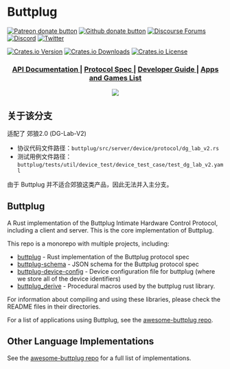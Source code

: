 # Buttplug

[![Patreon donate button](https://img.shields.io/badge/patreon-donate-yellow.svg)](https://www.patreon.com/qdot)
[![Github donate button](https://img.shields.io/badge/github-donate-ff69b4.svg)](https://www.github.com/sponsors/qdot)
[![Discourse Forums](https://img.shields.io/discourse/status?label=buttplug.io%20forums&server=https%3A%2F%2Fdiscuss.buttplug.io)](https://discuss.buttplug.io)
[![Discord](https://img.shields.io/discord/353303527587708932.svg?logo=discord)](https://discord.buttplug.io)
[![Twitter](https://img.shields.io/twitter/follow/buttplugio.svg?style=social&logo=twitter)](https://twitter.com/buttplugio)

[![Crates.io Version](https://img.shields.io/crates/v/buttplug)](https://crates.io/crates/buttplug)
[![Crates.io Downloads](https://img.shields.io/crates/d/buttplug)](https://crates.io/crates/buttplug)
[![Crates.io License](https://img.shields.io/crates/l/buttplug)](https://crates.io/crates/buttplug)

<div align="center">
  <h3>
    <a href="https://docs.rs/buttplug">
      API Documentation
    </a>
    <span> | </span>
    <a href="https://docs.buttplug.io/docs/spec">
      Protocol Spec
    </a>
    <span> | </span>
    <a href="https://docs.buttplug.io/docs">
      Developer Guide
    </a>
    <span> | </span>
    <a href="https://awesome.buttplug.io">
      Apps and Games List
    </a>
  </h3>
</div>

<p align="center">
  <picture>
    <source media="(prefers-color-scheme: light)" srcset="images/buttplug_rust_docs.png">
    <source media="(prefers-color-scheme: dark)" srcset="images/buttplug_rust_docs_light.png">
    <img src="https://raw.githubusercontent.com/buttplugio/buttplug/master/images/buttplug_rust_docs.png">
  </picture>
</p>

## 关于该分支

适配了 郊狼2.0 (DG-Lab-V2)

- 协议代码文件路径：`buttplug/src/server/device/protocol/dg_lab_v2.rs`
- 测试用例文件路径：`buttplug/tests/util/device_test/device_test_case/test_dg_lab_v2.yaml`

由于 Buttplug 并不适合郊狼这类产品，因此无法并入主分支。

## Buttplug

A Rust implementation of the Buttplug Intimate Hardware Control Protocol, including a client and server. This is the core implementation of Buttplug.

This repo is a monorepo with multiple projects, including:

- [buttplug](buttplug/) - Rust implementation of the Buttplug protocol spec
- [buttplug-schema](buttplug/buttplug-schema) - JSON schema for the Buttplug protocol spec
- [buttplug-device-config](buttplug/buttplug-device-config) - Device configuration file for buttplug
  (where we store all of the device identifiers)
- [buttplug_derive](buttplug_derive/) - Procedural macros used by the buttplug rust library.

For information about compiling and using these libraries, please check the
README files in their directories.

For a list of applications using Buttplug, see the [awesome-buttplug repo](https://github.com/buttplugio/awesome-buttplug).

## Other Language Implementations

See the [awesome-buttplug repo](https://github.com/buttplugio/awesome-buttplug#development-and-libraries) for a full list of implementations.
